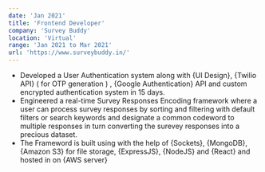 ```yaml
---
date: 'Jan 2021'
title: 'Frontend Developer'
company: 'Survey Buddy'
location: 'Virtual'
range: 'Jan 2021 to Mar 2021'
url: 'https://www.surveybuddy.in/'
---
```


- Developed a User Authentication system along with {UI Design}, {Twilio API} ( for OTP generation ) , {Google Authentication} API and custom encrypted authentication system in 15 days.
- Engineered a real-time Survey Responses Encoding framework where a user can process survey responses by sorting and filtering with default filters or search keywords and designate a common codeword to multiple responses in turn converting the surevey responses into a precious dataset.
- The Frameword is built using with the help of {Sockets}, {MongoDB}, {Amazon S3} for file storage, {ExpressJS}, {NodeJS} and {React} and hosted in on {AWS server}
<!-- - Work with a variety of different languages, platforms, frameworks, and content management systems such as JavaScript, TypeScript, Gatsby, React, Craft, WordPress, Prismic, and Netlify -->
